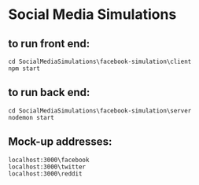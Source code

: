 # Social Media Simulations

## to run front end:
```
cd SocialMediaSimulations\facebook-simulation\client
npm start
```

## to run back end:
```
cd SocialMediaSimulations\facebook-simulation\server
nodemon start
```

## Mock-up addresses:
```
localhost:3000\facebook
localhost:3000\twitter
localhost:3000\reddit
```



